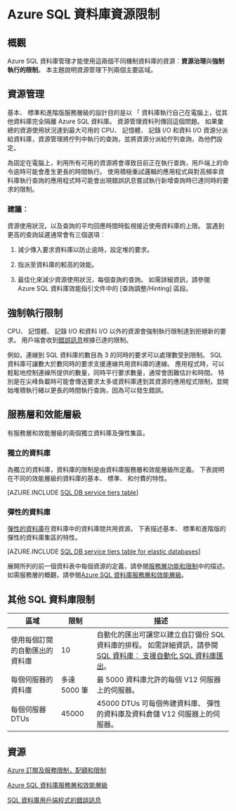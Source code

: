<properties
    pageTitle="Azure SQL 資料庫資源限制"
    description="本頁面說明一些常見的資源限制 Azure SQL 資料庫。"
    services="sql-database"
    documentationCenter="na"
    authors="CarlRabeler"
    manager="jhubbard"
    editor="monicar" />


<tags
    ms.service="sql-database"
    ms.devlang="na"
    ms.topic="article"
    ms.tgt_pltfrm="na"
    ms.workload="data-management"
    ms.date="10/13/2016"
    ms.author="carlrab" />


# <a name="azure-sql-database-resource-limits"></a>Azure SQL 資料庫資源限制

## <a name="overview"></a>概觀

Azure SQL 資料庫管理才能使用這兩個不同機制資料庫的資源︰**資源治理**與**強制執行的限制**。 本主題說明資源管理下列兩個主要區域。

## <a name="resource-governance"></a>資源管理
基本、 標準和進階版服務層級的設計目的是以 「 資料庫執行自己在電腦上，從其他資料庫完全隔離 Azure SQL 資料庫。 資源管理資料列傳回這個問題。 如果彙總的資源使用狀況達到最大可用的 CPU、 記憶體、 記錄 I/O 和資料 I/O 資源分派給資料庫，資源管理將佇列中執行的查詢，並將資源分派給佇列查詢，為他們設定。

為固定在電腦上，利用所有可用的資源將會導致目前正在執行查詢，用戶端上的命令逾時可能會產生更長的時間執行。 使用積極重試邏輯的應用程式與對高頻率資料庫執行查詢的應用程式時可能會出現錯誤訊息嘗試執行新增查詢時已達同時的要求的限制。

### <a name="recommendations"></a>建議︰
資源使用狀況，以及查詢的平均回應時間時監視接近使用資料庫的上限。 當遇到更高的查詢延遲通常會有三個選項︰

1.  減少傳入要求資料庫以防止逾時，設定堆的要求。

2.  指派至資料庫的較高的效能。

3.  最佳化來減少資源使用狀況，每個查詢的查詢。 如需詳細資訊，請參閱 Azure SQL 資料庫效能指引文件中的 [查詢調整/Hinting] 區段。

## <a name="enforcement-of-limits"></a>強制執行限制
CPU、 記憶體、 記錄 I/O 和資料 I/O 以外的資源會強制執行限制達到拒絕新的要求。 用戶端會收到[錯誤訊息](sql-database-develop-error-messages.md)根據已達的限制。

例如，連線到 SQL 資料庫的數目為 3 的同時的要求可以處理數受到限制。 SQL 資料庫可讓數大於數同時的要求支援連線共用資料庫的連線。 應用程式時，可以輕鬆地控制連線所提供的數量，同時平行要求數量，通常會困難估計和時間。 特別是在尖峰負載時可能會傳送要求太多或資料庫達到其資源的應用程式限制，並開始堆積執行緒以更長的時間執行查詢，因為可以發生錯誤。

## <a name="service-tiers-and-performance-levels"></a>服務層和效能層級

有服務層和效能層級的兩個獨立資料庫及彈性集區。

### <a name="standalone-databases"></a>獨立的資料庫

為獨立的資料庫，資料庫的限制是由資料庫服務層和效能層級所定義。 下表說明在不同的效能層級的資料庫的基本、 標準、 和付費的特性。

[AZURE.INCLUDE [SQL DB service tiers table](../../includes/sql-database-service-tiers-table.md)]

### <a name="elastic-pools"></a>彈性的資料庫

[彈性的資料庫](sql-database-elastic-pool.md)在資料庫中的資料庫間共用資源。 下表描述基本、 標準和進階版的彈性的資料庫集區的特性。

[AZURE.INCLUDE [SQL DB service tiers table for elastic databases](../../includes/sql-database-service-tiers-table-elastic-db-pools.md)]

展開所列的前一個資料表中每個資源的定義，請參閱[服務層功能和限制](sql-database-performance-guidance.md#service-tier-capabilities-and-limits)中的描述。 如需服務層的概觀，請參閱[Azure SQL 資料庫服務層和效能層級](sql-database-service-tiers.md)。

## <a name="other-sql-database-limits"></a>其他 SQL 資料庫限制

| 區域 | 限制 | 描述 |
|---|---|---|
| 使用每個訂閱的自動匯出的資料庫 | 10 | 自動化的匯出可讓您以建立自訂備份 SQL 資料庫的排程。 如需詳細資訊，請參閱[SQL 資料庫︰ 支援自動化 SQL 資料庫匯出](http://weblogs.asp.net/scottgu/windows-azure-july-updates-sql-database-traffic-manager-autoscale-virtual-machines)。|
| 每個伺服器的資料庫 | 多達 5000 筆 | 最 5000 資料庫允許的每個 V12 伺服器上的伺服器。 |  
| 每個伺服器 DTUs | 45000 | 45000 DTUs 可每個佈建資料庫、 彈性的資料庫及資料倉儲 V12 伺服器上的伺服器。 |



## <a name="resources"></a>資源

[Azure 訂閱及服務限制，配額和限制](../azure-subscription-service-limits.md)

[Azure SQL 資料庫服務層和效能層級](sql-database-service-tiers.md)

[SQL 資料庫用戶端程式的錯誤訊息](sql-database-develop-error-messages.md)
